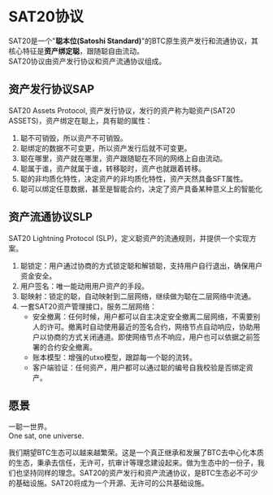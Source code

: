 SAT20协议
=========


SAT20是一个"**聪本位(Satoshi Standard)**"的BTC原生资产发行和流通协议，其核心特征是**资产绑定聪**，跟随聪自由流动。  
SAT20协议由资产发行协议和资产流通协议组成。  


资产发行协议SAP
----
SAT20 Assets Protocol, 资产发行协议，发行的资产称为聪资产(SAT20 ASSETS)，资产绑定在聪上，具有聪的属性：
1. 聪不可销毁，所以资产不可销毁。
2. 聪绑定的数据不可变更，所以资产发行后就不可变更。
3. 聪在哪里，资产就在哪里，资产跟随聪在不同的网络上自由流动。
4. 聪属于谁，资产就属于谁，转移聪时，资产也就跟着转移。
5. 聪的非均质化特性，决定资产的非均质化特性，资产天然具备SFT属性。
6. 聪可以绑定任意数据，甚至是智能合约，决定了资产具备某种意义上的智能化  
  
  
  
资产流通协议SLP
----
SAT20 Lightning Protocol (SLP)，定义聪资产的流通规则，并提供一个实现方案。 
1. 聪锁定：用户通过协商的方式锁定聪和解锁聪，支持用户自行退出，确保用户资金安全。
2. 用户签名：唯一能动用用户资产的手段。
3. 聪映射：锁定的聪，自动映射到二层网络，继续做为聪在二层网络中流通。
4. 一套SAT20资产管理接口，服务二层网络：
    * 安全撤离：任何时候，用户都可以自主决定安全撤离二层网络，不需要别人的许可。撤离时自动使用最近的签名合约，网络节点自动响应，协助用户以协商的方式关闭通道。即使网络节点不响应，用户也可以依据之前签署的合约安全撤离。
    * 账本模型：增强的utxo模型，跟踪每一个聪的流转。
    * 客户端验证：任何资产，用户都可以通过聪的编号自我校验是否绑定资产。  




愿景
----
一聪一世界。  
One sat, one universe.    


我们期望BTC生态可以越来越繁荣。这是一个真正继承和发展了BTC去中心化本质的生态，秉承去信任，无许可，抗审计等理念建设起来。做为生态中的一份子，我们也坚持同样的理念。SAT20的资产发行和资产流通协议，是BTC生态必不可少的基础设施。SAT20将成为一个开源、无许可的公共基础设施。
